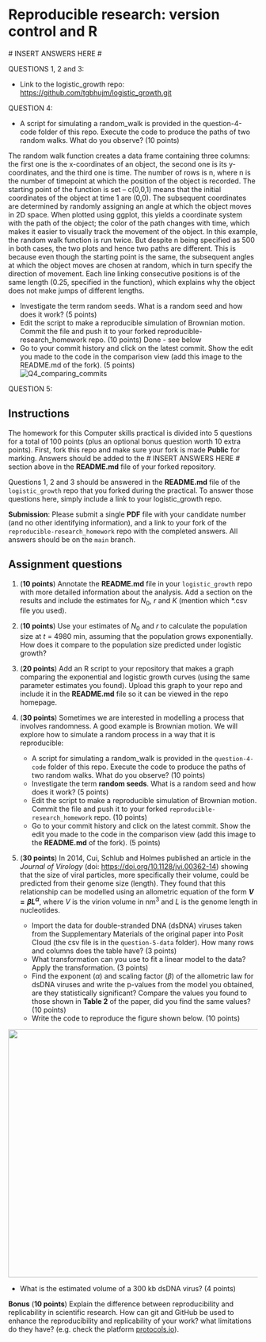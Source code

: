 # Reproducible research: version control and R

\# INSERT ANSWERS HERE #

QUESTIONS 1, 2 and 3:  
* Link to the logistic_growth repo: https://github.com/tgbhujm/logistic_growth.git  

QUESTION 4:
* A script for simulating a random_walk is provided in the question-4-code folder of this repo. Execute the code to produce the paths of two random walks. What do you observe? (10 points)
  
The random walk function creates a data frame containing three columns: the first one is the x-coordinates of an object, the second one is its y-coordinates, and the third one is time. The number of rows is n, where n is the number of timepoint at which the position of the object is recorded. The starting point of the function is set – c(0,0,1) means that the initial coordinates of the object at time 1 are (0,0). The subsequent coordinates are determined by randomly assigning an angle at which the object moves in 2D space. When plotted using ggplot, this yields a coordinate system with the path of the object; the color of the path changes with time, which makes it easier to visually track the movement of the object.
In this example, the random walk function is run twice. But despite n being specified as 500 in both cases, the two plots and hence two paths are different. This is because even though the starting point is the same, the subsequent angles at which the object moves are chosen at random, which in turn specify the direction of movement. Each line linking consecutive positions is of the same length (0.25, specified in the function), which explains why the object does not make jumps of different lengths.
* Investigate the term random seeds. What is a random seed and how does it work? (5 points)  
* Edit the script to make a reproducible simulation of Brownian motion. Commit the file and push it to your forked reproducible-research_homework repo. (10 points)
Done - see below  
* Go to your commit history and click on the latest commit. Show the edit you made to the code in the comparison view (add this image to the README.md of the fork). (5 points)  
![Q4_comparing_commits](https://github.com/tgbhujm/reproducible-research_homework/assets/150151014/fd94e31b-4b1a-406f-9a1a-54d7fe0ef0d8)


QUESTION 5:

## Instructions

The homework for this Computer skills practical is divided into 5 questions for a total of 100 points (plus an optional bonus question worth 10 extra points). First, fork this repo and make sure your fork is made **Public** for marking. Answers should be added to the # INSERT ANSWERS HERE # section above in the **README.md** file of your forked repository.

Questions 1, 2 and 3 should be answered in the **README.md** file of the `logistic_growth` repo that you forked during the practical. To answer those questions here, simply include a link to your logistic_growth repo.

**Submission**: Please submit a single **PDF** file with your candidate number (and no other identifying information), and a link to your fork of the `reproducible-research_homework` repo with the completed answers. All answers should be on the `main` branch.

## Assignment questions 

1) (**10 points**) Annotate the **README.md** file in your `logistic_growth` repo with more detailed information about the analysis. Add a section on the results and include the estimates for $N_0$, $r$ and $K$ (mention which *.csv file you used).
   
2) (**10 points**) Use your estimates of $N_0$ and $r$ to calculate the population size at $t$ = 4980 min, assuming that the population grows exponentially. How does it compare to the population size predicted under logistic growth? 

3) (**20 points**) Add an R script to your repository that makes a graph comparing the exponential and logistic growth curves (using the same parameter estimates you found). Upload this graph to your repo and include it in the **README.md** file so it can be viewed in the repo homepage.
   
4) (**30 points**) Sometimes we are interested in modelling a process that involves randomness. A good example is Brownian motion. We will explore how to simulate a random process in a way that it is reproducible:

   - A script for simulating a random_walk is provided in the `question-4-code` folder of this repo. Execute the code to produce the paths of two random walks. What do you observe? (10 points)
   - Investigate the term **random seeds**. What is a random seed and how does it work? (5 points)
   - Edit the script to make a reproducible simulation of Brownian motion. Commit the file and push it to your forked `reproducible-research_homework` repo. (10 points)
   - Go to your commit history and click on the latest commit. Show the edit you made to the code in the comparison view (add this image to the **README.md** of the fork). (5 points)

5) (**30 points**) In 2014, Cui, Schlub and Holmes published an article in the *Journal of Virology* (doi: https://doi.org/10.1128/jvi.00362-14) showing that the size of viral particles, more specifically their volume, could be predicted from their genome size (length). They found that this relationship can be modelled using an allometric equation of the form **$`V = \beta L^{\alpha}`$**, where $`V`$ is the virion volume in nm<sup>3</sup> and $`L`$ is the genome length in nucleotides.

   - Import the data for double-stranded DNA (dsDNA) viruses taken from the Supplementary Materials of the original paper into Posit Cloud (the csv file is in the `question-5-data` folder). How many rows and columns does the table have? (3 points)
   - What transformation can you use to fit a linear model to the data? Apply the transformation. (3 points)
   - Find the exponent ($\alpha$) and scaling factor ($\beta$) of the allometric law for dsDNA viruses and write the p-values from the model you obtained, are they statistically significant? Compare the values you found to those shown in **Table 2** of the paper, did you find the same values? (10 points)
   - Write the code to reproduce the figure shown below. (10 points)

  <p align="center">
     <img src="https://github.com/josegabrielnb/reproducible-research_homework/blob/main/question-5-data/allometric_scaling.png" width="600" height="500">
  </p>

  - What is the estimated volume of a 300 kb dsDNA virus? (4 points)

**Bonus** (**10 points**) Explain the difference between reproducibility and replicability in scientific research. How can git and GitHub be used to enhance the reproducibility and replicability of your work? what limitations do they have? (e.g. check the platform [protocols.io](https://www.protocols.io/)).
